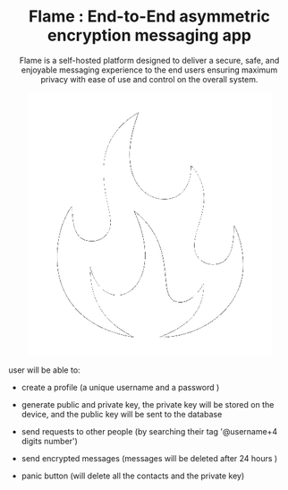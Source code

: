 <h1 align="center">Flame : End-to-End asymmetric encryption messaging app</h1>

<p align="center">
Flame is a self-hosted platform designed to deliver a secure, safe, and enjoyable messaging experience to the end users ensuring maximum privacy with ease of use and control  on the overall system.
</p>

<p align="center">
  <img src="./assets/img.png" />
</p> 

user will be able to:

-   create a profile (a unique username and a password )

-   generate public and private key, the private key will be stored on the device, and the public key will be sent to the database

-   send requests to other people (by searching their tag '@username+4 digits number')

-   send encrypted messages (messages will be deleted after 24 hours )

-   panic button (will delete all the contacts and the private key)
